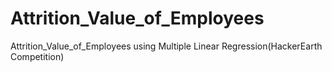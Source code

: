# Attrition_Value_of_Employees
Attrition_Value_of_Employees using Multiple Linear Regression(HackerEarth Competition)
